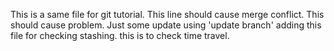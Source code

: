 This is a same file for git tutorial.
This line should cause merge conflict.
This should cause problem.
Just some update using 'update branch'
adding this file for checking stashing.
this is to check time travel.